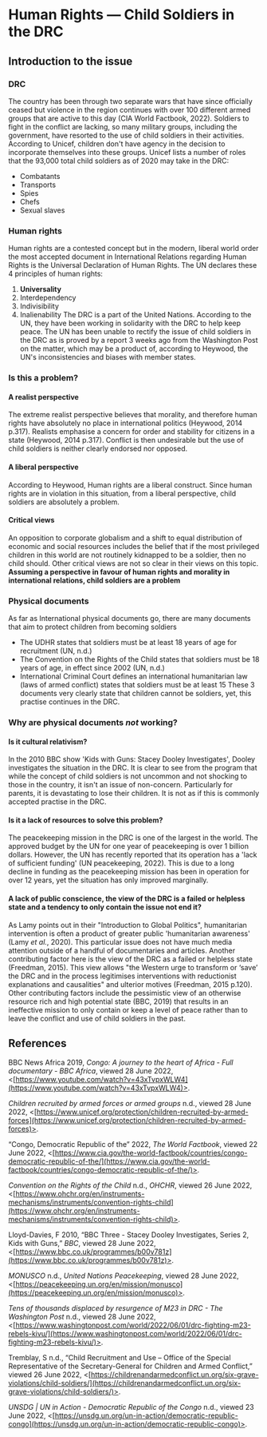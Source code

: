 # Human Rights — Child Soldiers in the DRC
## Introduction to the issue
### DRC
The country has been through two separate wars that have since officially ceased but violence in the region continues with over 100 different armed groups that are active to this day (CIA World Factbook, 2022). Soldiers to fight in the conflict are lacking, so many military groups, including the government, have resorted to the use of child soldiers in their activities. According to Unicef, children don't have agency in the decision to incorporate themselves into these groups. Unicef lists a number of roles that the 93,000 total child soldiers as of 2020 may take in the DRC:
- Combatants
- Transports
- Spies
- Chefs
- Sexual slaves
### Human rights
Human rights are a contested concept but in the modern, liberal world order the most accepted document in International Relations regarding Human Rights is the Universal Declaration of Human Rights. The UN declares these 4 principles of human rights: 
1. **Universality**
2. Interdependency
3. Indivisibility
4. Inalienability
The DRC is a part of the United Nations. According to the UN, they have been working in solidarity with the DRC to help keep peace. The UN has been unable to rectify the issue of child soldiers in the DRC as is proved by a report 3 weeks ago from the Washington Post on the matter, which may be a product of, according to Heywood, the UN's inconsistencies and biases with member states.
### Is this a problem?
#### A realist perspective
The extreme realist perspective believes that morality, and therefore human rights have absolutely no place in international politics (Heywood, 2014 p.317). Realists emphasise a concern for order and stability for citizens in a state (Heywood, 2014 p.317). Conflict is then undesirable but the use of child soldiers is neither clearly endorsed nor opposed.
#### A liberal perspective
According to Heywood, Human rights are a liberal construct. Since human rights are in violation in this situation, from a liberal perspective, child soldiers are absolutely a problem.
#### Critical views
An opposition to corporate globalism and a shift to equal distribution of economic and social resources includes the belief that if the most privileged children in this world are not routinely kidnapped to be a soldier, then no child should. Other critical views are not so clear in their views on this topic.
**Assuming a perspective in favour of human rights and morality in international relations, child soldiers are a problem**
### Physical documents
As far as International physical documents go, there are many documents that aim to protect children from becoming soldiers
- The UDHR states that soldiers must be at least 18 years of age for recruitment (UN, n.d.)
- The Convention on the Rights of the Child states that soldiers must be 18 years of age, in effect since 2002 (UN, n.d.)
- International Criminal Court defines an international humanitarian law (laws of armed conflict) states that soldiers must be at least 15 
These 3 documents very clearly state that children cannot be soldiers, yet, this practise continues in the DRC.
### Why are physical documents *not* working?
#### Is it cultural relativism? 
In the 2010 BBC show 'Kids with Guns: Stacey Dooley Investigates', Dooley investigates the situation in the DRC. It is clear to see from the program that while the concept of child soldiers is not uncommon and not shocking to those in the country, it isn't an issue of non-concern. Particularly for parents, it is devastating to lose their children. It is not as if this is commonly accepted practise in the DRC.
#### Is it a lack of resources to solve this problem?
The peacekeeping mission in the DRC is one of the largest in the world. The approved budget by the UN for one year of peacekeeping is over 1 billion dollars. However, the UN has recently reported that its operation has a 'lack of sufficient funding' (UN peacekeeping, 2022). This is due to a long decline in funding as the peacekeeping mission has been in operation for over 12 years, yet the situation has only improved marginally.
#### A lack of public conscience, the view of the DRC is a failed or helpless state and a tendency to only contain the issue not end it?
As Lamy points out in their "Introduction to Global Politics", humanitarian intervention is often a product of greater public 'humanitarian awareness' (Lamy *et al.*, 2020). This particular issue does not have much media attention outside of a handful of documentaries and articles. Another contributing factor here is the view of the DRC as a failed or helpless state (Freedman, 2015). This view allows "the Western urge to transform or ‘save’ the DRC and in the process legitimises interventions with reductionist explanations and causalities" and ulterior motives (Freedman, 2015 p.120). Other contributing factors include the pessimistic view of an otherwise resource rich and high potential state (BBC, 2019) that results in an ineffective mission to only contain or keep a level of peace rather than to leave the conflict and use of child soldiers in the past.
## References
BBC News Africa 2019, _Congo: A journey to the heart of Africa - Full documentary - BBC Africa_, viewed 28 June 2022, <[https://www.youtube.com/watch?v=43xTvpxWLW4](https://www.youtube.com/watch?v=43xTvpxWLW4)>.

_Children recruited by armed forces or armed groups_ n.d., viewed 28 June 2022, <[https://www.unicef.org/protection/children-recruited-by-armed-forces](https://www.unicef.org/protection/children-recruited-by-armed-forces)>.

“Congo, Democratic Republic of the” 2022, _The World Factbook_, viewed 22 June 2022, <[https://www.cia.gov/the-world-factbook/countries/congo-democratic-republic-of-the/](https://www.cia.gov/the-world-factbook/countries/congo-democratic-republic-of-the/)>.

_Convention on the Rights of the Child_ n.d., _OHCHR_, viewed 26 June 2022, <[https://www.ohchr.org/en/instruments-mechanisms/instruments/convention-rights-child](https://www.ohchr.org/en/instruments-mechanisms/instruments/convention-rights-child)>.

Lloyd-Davies, F 2010, “BBC Three - Stacey Dooley Investigates, Series 2, Kids with Guns,” _BBC_, viewed 28 June 2022, <[https://www.bbc.co.uk/programmes/b00v781z](https://www.bbc.co.uk/programmes/b00v781z)>.

_MONUSCO_ n.d., _United Nations Peacekeeping_, viewed 28 June 2022, <[https://peacekeeping.un.org/en/mission/monusco](https://peacekeeping.un.org/en/mission/monusco)>.

_Tens of thousands displaced by resurgence of M23 in DRC - The Washington Post_ n.d., viewed 28 June 2022, <[https://www.washingtonpost.com/world/2022/06/01/drc-fighting-m23-rebels-kivu/](https://www.washingtonpost.com/world/2022/06/01/drc-fighting-m23-rebels-kivu/)>.

Tremblay, S n.d., “Child Recruitment and Use – Office of the Special Representative of the Secretary-General for Children and Armed Conflict,” viewed 26 June 2022, <[https://childrenandarmedconflict.un.org/six-grave-violations/child-soldiers/](https://childrenandarmedconflict.un.org/six-grave-violations/child-soldiers/)>.

_UNSDG | UN in Action - Democratic Republic of the Congo_ n.d., viewed 23 June 2022, <[https://unsdg.un.org/un-in-action/democratic-republic-congo](https://unsdg.un.org/un-in-action/democratic-republic-congo)>.